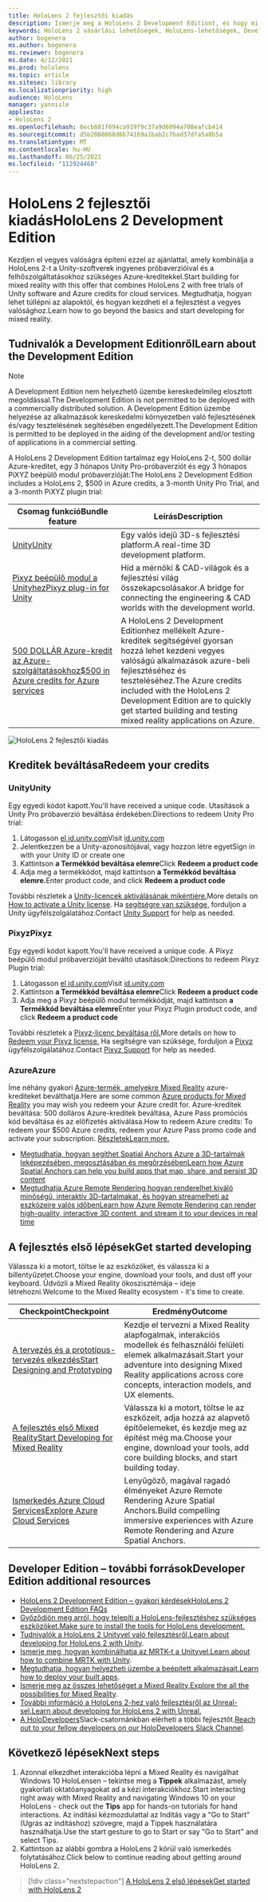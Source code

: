```yaml
---
title: HoloLens 2 fejlesztői kiadás
description: Ismerje meg a HoloLens 2 Development Editiont, és hogy mi a helyzet, miután saját kiadást kap.
keywords: HoloLens 2 vásárlási lehetőségek, HoloLens-lehetőségek, Developer Edition
author: bogenera
ms.author: bogenera
ms.reviewer: bogenera
ms.date: 4/12/2021
ms.prod: hololens
ms.topic: article
ms.sitesec: library
ms.localizationpriority: high
audience: HoloLens
manager: yannisle
appliesto:
- HoloLens 2
ms.openlocfilehash: 6ecb881f694ca919f9c37a9d6094a708eafcb414
ms.sourcegitcommit: d5b2080868d6b74169a1bab2c7bad37dfa5a8b5a
ms.translationtype: MT
ms.contentlocale: hu-HU
ms.lasthandoff: 06/25/2021
ms.locfileid: "112924468"
---
```

# <a name="hololens-2-development-edition"></a><span data-ttu-id="126be-104">HoloLens 2 fejlesztői kiadás</span><span class="sxs-lookup"><span data-stu-id="126be-104">HoloLens 2 Development Edition</span></span>

<span data-ttu-id="126be-105">Kezdjen el vegyes valóságra építeni ezzel az ajánlattal, amely kombinálja a HoloLens 2-t a Unity-szoftverek ingyenes próbaverzióival és a felhőszolgáltatásokhoz szükséges Azure-kreditekkel.</span><span class="sxs-lookup"><span data-stu-id="126be-105">Start building for mixed reality with this offer that combines HoloLens 2 with free trials of Unity software and Azure credits for cloud services.</span></span> <span data-ttu-id="126be-106">Megtudhatja, hogyan lehet túllépni az alapoktól, és hogyan kezdheti el a fejlesztést a vegyes valósághoz.</span><span class="sxs-lookup"><span data-stu-id="126be-106">Learn how to go beyond the basics and start developing for mixed reality.</span></span>

## <a name="learn-about-the-development-edition"></a><span data-ttu-id="126be-107">Tudnivalók a Development Editionről</span><span class="sxs-lookup"><span data-stu-id="126be-107">Learn about the Development Edition</span></span>

> [!NOTE]
> <span data-ttu-id="126be-108">A Development Edition nem helyezhető üzembe kereskedelmileg elosztott megoldással.</span><span class="sxs-lookup"><span data-stu-id="126be-108">The Development Edition is not permitted to be deployed with a commercially distributed solution.</span></span> <span data-ttu-id="126be-109">A Development Edition üzembe helyezése az alkalmazások kereskedelmi környezetben való fejlesztésének és/vagy tesztelésének segítésében engedélyezett.</span><span class="sxs-lookup"><span data-stu-id="126be-109">The Development Edition is permitted to be deployed in the aiding of the development and/or testing of applications in a commercial setting.</span></span>  

<span data-ttu-id="126be-110">A HoloLens 2 Development Edition tartalmaz egy HoloLens 2-t, 500 dollár Azure-kreditet, egy 3 hónapos Unity Pro-próbaverziót és egy 3 hónapos PiXYZ beépülő modul próbaverzióját:</span><span class="sxs-lookup"><span data-stu-id="126be-110">The HoloLens 2 Development Edition includes a HoloLens 2, $500 in Azure credits, a 3-month Unity Pro Trial, and a 3-month PiXYZ plugin trial:</span></span>

| <span data-ttu-id="126be-111">Csomag funkció</span><span class="sxs-lookup"><span data-stu-id="126be-111">Bundle feature</span></span> | <span data-ttu-id="126be-112">Leírás</span><span class="sxs-lookup"><span data-stu-id="126be-112">Description</span></span> |
|---|---|
|  [<span data-ttu-id="126be-113">Unity</span><span class="sxs-lookup"><span data-stu-id="126be-113">Unity</span></span>](https://unity.com/) | <span data-ttu-id="126be-114">Egy valós idejű 3D-s fejlesztési platform.</span><span class="sxs-lookup"><span data-stu-id="126be-114">A real-time 3D development platform.</span></span>   |
|  [<span data-ttu-id="126be-115">Pixyz beépülő modul a Unityhez</span><span class="sxs-lookup"><span data-stu-id="126be-115">Pixyz plug-in for Unity</span></span>](https://www.pixyz-software.com/plugin/) | <span data-ttu-id="126be-116">Híd a mérnöki &amp; CAD-világok és a fejlesztési világ összekapcsolásakor.</span><span class="sxs-lookup"><span data-stu-id="126be-116">A bridge for connecting the engineering &amp; CAD worlds with the development world.</span></span>   |
| [<span data-ttu-id="126be-117">500 DOLLÁR Azure-kredit az Azure-szolgáltatásokhoz</span><span class="sxs-lookup"><span data-stu-id="126be-117">$500 in Azure credits for Azure services</span></span>](https://azure.microsoft.com/resources/) | <span data-ttu-id="126be-118">A HoloLens 2 Development Editionhez mellékelt Azure-kreditek segítségével gyorsan hozzá lehet kezdeni vegyes valóságú alkalmazások azure-beli fejlesztéséhez és teszteléséhez.</span><span class="sxs-lookup"><span data-stu-id="126be-118">The Azure credits included with the HoloLens 2 Development Edition are to quickly get started building and testing mixed reality applications on Azure.</span></span> |

![HoloLens 2 fejlesztői kiadás](./images/hololens-2-dev-ed.png)

## <a name="redeem-your-credits"></a><span data-ttu-id="126be-120">Kreditek beváltása</span><span class="sxs-lookup"><span data-stu-id="126be-120">Redeem your credits</span></span>

### <a name="unity"></a><span data-ttu-id="126be-121">Unity</span><span class="sxs-lookup"><span data-stu-id="126be-121">Unity</span></span>
<span data-ttu-id="126be-122">Egy egyedi kódot kapott.</span><span class="sxs-lookup"><span data-stu-id="126be-122">You'll have received a unique code.</span></span> <span data-ttu-id="126be-123">Utasítások a Unity Pro próbaverzió beváltása érdekében:</span><span class="sxs-lookup"><span data-stu-id="126be-123">Directions to redeem Unity Pro trial:</span></span>
1. <span data-ttu-id="126be-124">Látogasson [el id.unity.com](http://id.unity.com/)</span><span class="sxs-lookup"><span data-stu-id="126be-124">Visit [id.unity.com](http://id.unity.com/)</span></span>
1. <span data-ttu-id="126be-125">Jelentkezzen be a Unity-azonosítójával, vagy hozzon létre egyet</span><span class="sxs-lookup"><span data-stu-id="126be-125">Sign in with your Unity ID or create one</span></span>
1. <span data-ttu-id="126be-126">Kattintson **a Termékkód beváltása elemre**</span><span class="sxs-lookup"><span data-stu-id="126be-126">Click **Redeem a product code**</span></span>
1. <span data-ttu-id="126be-127">Adja meg a termékkódot, majd kattintson **a Termékkód beváltása elemre.**</span><span class="sxs-lookup"><span data-stu-id="126be-127">Enter product code, and click **Redeem a product code**</span></span>

<span data-ttu-id="126be-128">További részletek a [Unity-licencek aktiválásának mikéntjére.](https://support.unity3d.com/hc/articles/211438683-How-do-I-activate-my-license-)</span><span class="sxs-lookup"><span data-stu-id="126be-128">More details on [How to activate a Unity license](https://support.unity3d.com/hc/articles/211438683-How-do-I-activate-my-license-).</span></span> <span data-ttu-id="126be-129">Ha [segítségre van szüksége,](https://support.unity3d.com/hc) forduljon a Unity ügyfélszolgálatához.</span><span class="sxs-lookup"><span data-stu-id="126be-129">Contact [Unity Support](https://support.unity3d.com/hc) for help as needed.</span></span>  

### <a name="pixyz"></a><span data-ttu-id="126be-130">Pixyz</span><span class="sxs-lookup"><span data-stu-id="126be-130">Pixyz</span></span>
<span data-ttu-id="126be-131">Egy egyedi kódot kapott.</span><span class="sxs-lookup"><span data-stu-id="126be-131">You'll have received a unique code.</span></span> <span data-ttu-id="126be-132">A Pixyz beépülő modul próbaverzióját beváltó utasítások:</span><span class="sxs-lookup"><span data-stu-id="126be-132">Directions to redeem Pixyz Plugin trial:</span></span>
1. <span data-ttu-id="126be-133">Látogasson [el id.unity.com](http://id.unity.com/)</span><span class="sxs-lookup"><span data-stu-id="126be-133">Visit [id.unity.com](http://id.unity.com/)</span></span>
1. <span data-ttu-id="126be-134">Kattintson **a Termékkód beváltása elemre**</span><span class="sxs-lookup"><span data-stu-id="126be-134">Click **Redeem a product code**</span></span>
1. <span data-ttu-id="126be-135">Adja meg a Pixyz beépülő modul termékkódját, majd kattintson **a Termékkód beváltása elemre**</span><span class="sxs-lookup"><span data-stu-id="126be-135">Enter your Pixyz Plugin product code, and click **Redeem a product code**</span></span>

<span data-ttu-id="126be-136">További részletek a [Pixyz-licenc beváltása ről.](https://www.pixyz-software.com/documentations/html/2020.1/review/TrialLicense.html)</span><span class="sxs-lookup"><span data-stu-id="126be-136">More details on how to [Redeem your Pixyz license.](https://www.pixyz-software.com/documentations/html/2020.1/review/TrialLicense.html)</span></span> <span data-ttu-id="126be-137">Ha segítségre van szüksége, forduljon a [Pixyz](https://www.pixyz-software.com/support/) ügyfélszolgálatához.</span><span class="sxs-lookup"><span data-stu-id="126be-137">Contact [Pixyz Support](https://www.pixyz-software.com/support/) for help as needed.</span></span>

### <a name="azure"></a><span data-ttu-id="126be-138">Azure</span><span class="sxs-lookup"><span data-stu-id="126be-138">Azure</span></span>
<span data-ttu-id="126be-139">Íme néhány gyakori [Azure-termék, amelyekre Mixed Reality](https://azure.microsoft.com/topic/mixed-reality/) azure-krediteket beválthatja.</span><span class="sxs-lookup"><span data-stu-id="126be-139">Here are some common [Azure products for Mixed Reality](https://azure.microsoft.com/topic/mixed-reality/) you may wish you redeem your Azure credit for.</span></span>
<span data-ttu-id="126be-140">Azure-kreditek beváltása: 500 dolláros Azure-kreditek beváltása, Azure Pass promóciós kód beváltása és az előfizetés aktiválása.</span><span class="sxs-lookup"><span data-stu-id="126be-140">How to redeem Azure credits: To redeem your $500 Azure credits, redeem your Azure Pass promo code and activate your subscription.</span></span> [<span data-ttu-id="126be-141">Részletek</span><span class="sxs-lookup"><span data-stu-id="126be-141">Learn more.</span></span>](hololens2-development-edition-faq.md#how-can-i-redeem-my-500-azure-credit)

- [<span data-ttu-id="126be-142">Megtudhatja, hogyan segíthet Spatial Anchors Azure a 3D-tartalmak leképezésében, megosztásában és megőrzésében</span><span class="sxs-lookup"><span data-stu-id="126be-142">Learn how Azure Spatial Anchors can help you build apps that map, share, and persist 3D content</span></span>](https://azure.microsoft.com/services/spatial-anchors/)
- [<span data-ttu-id="126be-143">Megtudhatja Azure Remote Rendering hogyan renderelhet kiváló minőségű, interaktív 3D-tartalmakat, és hogyan streamelheti az eszközeire valós időben</span><span class="sxs-lookup"><span data-stu-id="126be-143">Learn how Azure Remote Rendering can render high-quality, interactive 3D content, and stream it to your devices in real time</span></span>](https://azure.microsoft.com/services/remote-rendering/)

## <a name="get-started-developing"></a><span data-ttu-id="126be-144">A fejlesztés első lépések</span><span class="sxs-lookup"><span data-stu-id="126be-144">Get started developing</span></span>

<span data-ttu-id="126be-145">Válassza ki a motort, töltse le az eszközöket, és válassza ki a billentyűzetet.</span><span class="sxs-lookup"><span data-stu-id="126be-145">Choose your engine, download your tools, and dust off your keyboard.</span></span> <span data-ttu-id="126be-146">Üdvözli a Mixed Reality ökoszisztémája – ideje létrehozni.</span><span class="sxs-lookup"><span data-stu-id="126be-146">Welcome to the Mixed Reality ecosystem - it's time to create.</span></span>

|     <span data-ttu-id="126be-147">Checkpoint</span><span class="sxs-lookup"><span data-stu-id="126be-147">Checkpoint</span></span>                              |     <span data-ttu-id="126be-148">Eredmény</span><span class="sxs-lookup"><span data-stu-id="126be-148">Outcome</span></span>                                                                                                                    |
|---------------------------------------------|---------------------------------------------------------------------------------------------------------------------------------|
|     [<span data-ttu-id="126be-149">A tervezés és a prototípus-tervezés elkezdés</span><span class="sxs-lookup"><span data-stu-id="126be-149">Start Designing and Prototyping</span></span>](https://docs.microsoft.com/windows/mixed-reality/design/design)         |     <span data-ttu-id="126be-150">Kezdje el tervezni a Mixed Reality alapfogalmak, interakciós modellek és felhasználói felületi elemek alkalmazásait.</span><span class="sxs-lookup"><span data-stu-id="126be-150">Start your adventure into designing Mixed Reality applications across core concepts, interaction models, and UX elements.</span></span>     |
|     [<span data-ttu-id="126be-151">A fejlesztés első Mixed Reality</span><span class="sxs-lookup"><span data-stu-id="126be-151">Start Developing for Mixed Reality</span></span>](https://docs.microsoft.com/windows/mixed-reality/develop/development?tabs=unity)    |     <span data-ttu-id="126be-152">Válassza ki a motort, töltse le az eszközeit, adja hozzá az alapvető építőelemeket, és kezdje meg az építést még ma.</span><span class="sxs-lookup"><span data-stu-id="126be-152">Choose your engine, download your tools, add core building blocks, and start building today.</span></span>                                  |
|     [<span data-ttu-id="126be-153">Ismerkedés Azure Cloud Services</span><span class="sxs-lookup"><span data-stu-id="126be-153">Explore Azure Cloud Services</span></span>](https://docs.microsoft.com/windows/mixed-reality/develop/mixed-reality-cloud-services)            |     <span data-ttu-id="126be-154">Lenyűgöző, magával ragadó élményeket Azure Remote Rendering Azure Spatial Anchors.</span><span class="sxs-lookup"><span data-stu-id="126be-154">Build compelling immersive experiences with Azure Remote Rendering and Azure Spatial Anchors.</span></span>                                 |

## <a name="developer-edition-additional-resources"></a><span data-ttu-id="126be-155">Developer Edition – további források</span><span class="sxs-lookup"><span data-stu-id="126be-155">Developer Edition additional resources</span></span>

- [<span data-ttu-id="126be-156">HoloLens 2 Development Edition – gyakori kérdések</span><span class="sxs-lookup"><span data-stu-id="126be-156">HoloLens 2 Development Edition FAQs</span></span>](hololens2-development-edition-faq.md)
- [<span data-ttu-id="126be-157">Győződjön meg arról, hogy telepíti a HoloLens-fejlesztéshez szükséges eszközöket.</span><span class="sxs-lookup"><span data-stu-id="126be-157">Make sure to install the tools for HoloLens development.</span></span>](https://docs.microsoft.com/windows/mixed-reality/develop/install-the-tools?tabs=unity)
- <span data-ttu-id="126be-158">[Tudnivalók a HoloLens 2 Unityvel való fejlesztésről.](https://docs.microsoft.com/windows/mixed-reality/develop/unity/unity-development-overview?tabs=mrtk%2Carr%2Chl2)</span><span class="sxs-lookup"><span data-stu-id="126be-158">[Learn about developing for HoloLens 2 with Unity](https://docs.microsoft.com/windows/mixed-reality/develop/unity/unity-development-overview?tabs=mrtk%2Carr%2Chl2).</span></span>
- <span data-ttu-id="126be-159">[Ismerje meg, hogyan kombinálhatja az MRTK-t a Unityvel.](https://docs.microsoft.com/windows/mixed-reality/develop/unity/mrtk-getting-started)</span><span class="sxs-lookup"><span data-stu-id="126be-159">[Learn about how to combine MRTK with Unity](https://docs.microsoft.com/windows/mixed-reality/develop/unity/mrtk-getting-started).</span></span>
- <span data-ttu-id="126be-160">[Megtudhatja, hogyan helyezheti üzembe a beépített alkalmazásait.](app-deploy-overview.md)</span><span class="sxs-lookup"><span data-stu-id="126be-160">[Learn how to deploy your built apps](app-deploy-overview.md).</span></span>
- <span data-ttu-id="126be-161">[Ismerje meg az összes lehetőséget a Mixed Reality.](https://docs.microsoft.com/windows/mixed-reality/)</span><span class="sxs-lookup"><span data-stu-id="126be-161">[Explore the all the possibilities for Mixed Reality](https://docs.microsoft.com/windows/mixed-reality/).</span></span>
- [<span data-ttu-id="126be-162">További információ a HoloLens 2-hez való fejlesztésről az Unreal-sel.</span><span class="sxs-lookup"><span data-stu-id="126be-162">Learn about developing for HoloLens 2 with Unreal.</span></span>](https://docs.microsoft.com/windows/mixed-reality/develop/unreal/unreal-development-overview?tabs=mrtk%2Casa)
- <span data-ttu-id="126be-163">[A HoloDevelopers](https://holodevelopersslack.azurewebsites.net/)Slack-csatornánkban elérheti a többi fejlesztőt.</span><span class="sxs-lookup"><span data-stu-id="126be-163">[Reach out to your fellow developers on our HoloDevelopers Slack Channel](https://holodevelopersslack.azurewebsites.net/).</span></span>

## <a name="next-steps"></a><span data-ttu-id="126be-164">Következő lépések</span><span class="sxs-lookup"><span data-stu-id="126be-164">Next steps</span></span>

1. <span data-ttu-id="126be-165">Azonnal elkezdhet interakcióba lépni a Mixed Reality és navigálhat Windows 10 HoloLensen – tekintse meg a **Tippek** alkalmazást, amely gyakorlati oktatóanyagokat ad a kézi interakciókhoz.</span><span class="sxs-lookup"><span data-stu-id="126be-165">Start interacting right away with Mixed Reality and navigating Windows 10 on your HoloLens - check out the **Tips** app for hands-on tutorials for hand interactions.</span></span> <span data-ttu-id="126be-166">Az indítási kézmozdulattal az Indítás vagy a "Go to Start" (Ugrás az indításhoz) szövegre, majd a Tippek használatára használhatja.</span><span class="sxs-lookup"><span data-stu-id="126be-166">Use the start gesture to go to Start or say "Go to Start" and select Tips.</span></span>
1. <span data-ttu-id="126be-167">Kattintson az alábbi gombra a HoloLens 2 körül való ismerkedés folytatásához.</span><span class="sxs-lookup"><span data-stu-id="126be-167">Click below to continue reading about getting around HoloLens 2.</span></span>

> [!div class="nextstepaction"]
> [<span data-ttu-id="126be-168">A HoloLens 2 első lépések</span><span class="sxs-lookup"><span data-stu-id="126be-168">Get started with HoloLens 2</span></span>](hololens2-basic-usage.md)
